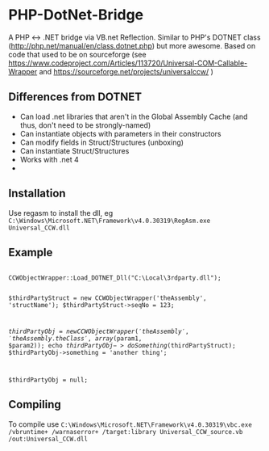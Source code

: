 PHP-DotNet-Bridge
=================

A PHP <-> .NET bridge via VB.net Reflection.  Similar to PHP's DOTNET class (http://php.net/manual/en/class.dotnet.php) but more awesome.  Based on code that used to be on sourceforge (see https://www.codeproject.com/Articles/113720/Universal-COM-Callable-Wrapper and https://sourceforge.net/projects/universalccw/ )

Differences from DOTNET
-----------------------
  * Can load .net libraries that aren't in the Global Assembly Cache (and thus, don't need to be strongly-named)
  * Can instantiate objects with parameters in their constructors
  * Can modify fields in Struct/Structures (unboxing)
  * Can instantiate Struct/Structures
  * Works with .net 4
  * 

Installation
------------
Use regasm to install the dll, eg `C:\Windows\Microsoft.NET\Framework\v4.0.30319\RegAsm.exe Universal_CCW.dll`

Example
-------
<code>
CCWObjectWrapper::Load_DOTNET_Dll("C:\Local\3rdparty.dll");

$thirdPartyStruct = new CCWObjectWrapper('theAssembly', 'structName');
$thirdPartyStruct->seqNo = 123;

$thirdPartyObj = new CCWObjectWrapper('theAssembly', 'theAssembly.theClass', array($param1, $param2));
echo $thirdPartyObj->doSomething($thirdPartyStruct);
$thirdPartyObj->something = 'another thing';

$thirdPartyObj = null;
</code>

Compiling
---------
To compile use `C:\Windows\Microsoft.NET\Framework\v4.0.30319\vbc.exe /vbruntime+ /warnaserror+ /target:library Universal_CCW_source.vb /out:Universal_CCW.dll`
